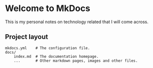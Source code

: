 # Welcome to MkDocs

This is my personal notes on technology related that I will come across.

## Project layout

    mkdocs.yml    # The configuration file.
    docs/
        index.md  # The documentation homepage.
        ...       # Other markdown pages, images and other files.